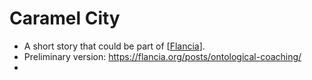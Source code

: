 # Caramel City
- A short story that could be part of [[Flancia]].
- Preliminary version: https://flancia.org/posts/ontological-coaching/
- 

[//begin]: # "Autogenerated link references for markdown compatibility"
[Flancia]: flancia.md "Flancia"
[//end]: # "Autogenerated link references"